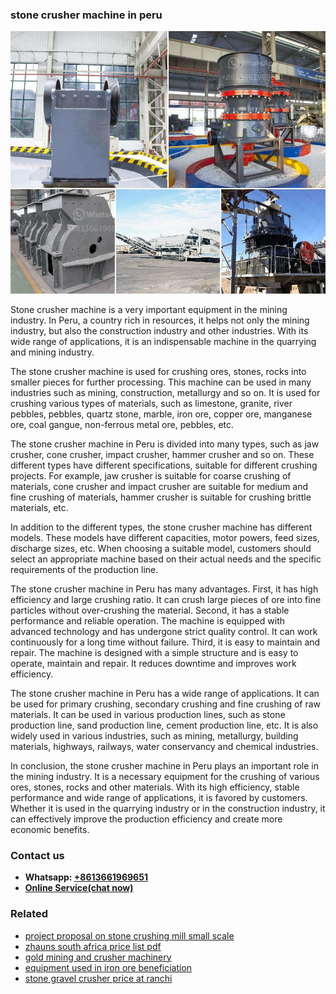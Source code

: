 <h3>stone crusher machine in peru</h3><img src='1706767238.jpg' alt=''><p>Stone crusher machine is a very important equipment in the mining industry. In Peru, a country rich in resources, it helps not only the mining industry, but also the construction industry and other industries. With its wide range of applications, it is an indispensable machine in the quarrying and mining industry.</p><p>The stone crusher machine is used for crushing ores, stones, rocks into smaller pieces for further processing. This machine can be used in many industries such as mining, construction, metallurgy and so on. It is used for crushing various types of materials, such as limestone, granite, river pebbles, pebbles, quartz stone, marble, iron ore, copper ore, manganese ore, coal gangue, non-ferrous metal ore, pebbles, etc.</p><p>The stone crusher machine in Peru is divided into many types, such as jaw crusher, cone crusher, impact crusher, hammer crusher and so on. These different types have different specifications, suitable for different crushing projects. For example, jaw crusher is suitable for coarse crushing of materials, cone crusher and impact crusher are suitable for medium and fine crushing of materials, hammer crusher is suitable for crushing brittle materials, etc.</p><p>In addition to the different types, the stone crusher machine has different models. These models have different capacities, motor powers, feed sizes, discharge sizes, etc. When choosing a suitable model, customers should select an appropriate machine based on their actual needs and the specific requirements of the production line.</p><p>The stone crusher machine in Peru has many advantages. First, it has high efficiency and large crushing ratio. It can crush large pieces of ore into fine particles without over-crushing the material. Second, it has a stable performance and reliable operation. The machine is equipped with advanced technology and has undergone strict quality control. It can work continuously for a long time without failure. Third, it is easy to maintain and repair. The machine is designed with a simple structure and is easy to operate, maintain and repair. It reduces downtime and improves work efficiency.</p><p>The stone crusher machine in Peru has a wide range of applications. It can be used for primary crushing, secondary crushing and fine crushing of raw materials. It can be used in various production lines, such as stone production line, sand production line, cement production line, etc. It is also widely used in various industries, such as mining, metallurgy, building materials, highways, railways, water conservancy and chemical industries.</p><p>In conclusion, the stone crusher machine in Peru plays an important role in the mining industry. It is a necessary equipment for the crushing of various ores, stones, rocks and other materials. With its high efficiency, stable performance and wide range of applications, it is favored by customers. Whether it is used in the quarrying industry or in the construction industry, it can effectively improve the production efficiency and create more economic benefits.</p><h3>Contact us</h3><ul><li><strong>Whatsapp:&nbsp;<a href="https://wa.me/8613661969651">+8613661969651</a></strong></li><li><a href="https://swt.shibang-china.com/?git&amp;zhl&amp;stone crusher machine in peru"><strong>Online Service(chat now)</strong></a></li></ul><h3>Related</h3><ul><li><a href='project proposal on stone crushing mill small scale.md'>project proposal on stone crushing mill small scale</a></li><li><a href='zhauns south africa price list pdf.md'>zhauns south africa price list pdf</a></li><li><a href='gold mining and crusher machinery.md'>gold mining and crusher machinery</a></li><li><a href='equipment used in iron ore beneficiation.md'>equipment used in iron ore beneficiation</a></li><li><a href='stone gravel crusher price at ranchi.md'>stone gravel crusher price at ranchi</a></li></ul>
